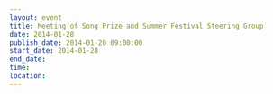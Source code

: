 ```yaml
---
layout: event
title: Meeting of Song Prize and Summer Festival Steering Group
date: 2014-01-28
publish_date: 2014-01-20 09:00:00
start_date: 2014-01-28
end_date: 
time: 
location: 
---
```


